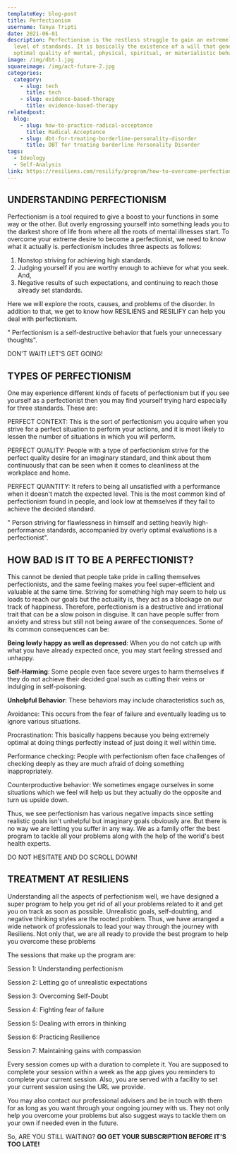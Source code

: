 ```yaml
---
templateKey: blog-post
title: Perfectionism
username: Tanya Tripti
date: 2021-06-01
description: Perfectionism is the restless struggle to gain an extremely high
  level of standards. It is basically the existence of a will that generates the
  optimal quality of mental, physical, spiritual, or materialistic behavior.
image: /img/dbt-1.jpg
squareimage: /img/act-future-2.jpg
categories:
  category:
    - slug: tech
      title: tech
    - slug: evidence-based-therapy
      title: evidence-based-therapy
relatedpost:
  blog:
    - slug: how-to-practice-radical-acceptance
      title: Radical Acceptance
    - slug: dbt-for-treating-borderline-personality-disorder
      title: DBT for treating borderline Personality Disorder
tags:
  - Ideology
  - Self-Analysis
link: https://resiliens.com/resilify/program/how-to-overcome-perfectionism
---
```

<!--StartFragment-->

## **UNDERSTANDING PERFECTIONISM**

Perfectionism is a tool required to give a boost to your functions in some way or the other. But overly engrossing yourself into something leads you to the darkest shore of life from where all the roots of mental illnesses start. To overcome your extreme desire to become a perfectionist, we need to know what it actually is. perfectionism includes three aspects as follows:

1. Nonstop striving for achieving high standards.
2. Judging yourself if you are worthy enough to achieve for what you seek. And,
3. Negative results of such expectations, and continuing to reach those already set standards.

Here we will explore the roots, causes, and problems of the disorder. In addition to that, we get to know how RESILIENS and RESILIFY can help you deal with perfectionism.

" Perfectionism is a self-destructive behavior that fuels your unnecessary thoughts".

DON'T WAIT! LET'S GET GOING!

## **TYPES OF PERFECTIONISM**

One may experience different kinds of facets of perfectionism but if you see yourself as a perfectionist then you may find yourself trying hard especially for three standards. These are:

PERFECT CONTEXT: This is the sort of perfectionism you acquire when you strive for a perfect situation to perform your actions, and it is most likely to lessen the number of situations in which you will perform.

PERFECT QUALITY: People with a type of perfectionism strive for the perfect quality desire for an imaginary standard, and think about them continuously that can be seen when it comes to cleanliness at the workplace and home.

PERFECT QUANTITY: It refers to being all unsatisfied with a performance when it doesn't match the expected level. This is the most common kind of perfectionism found in people, and look low at themselves if they fail to achieve the decided standard.

" Person striving for flawlessness in himself and setting heavily high-performance standards, accompanied by overly optimal evaluations is a perfectionist". 

## **HOW BAD IS IT TO BE A PERFECTIONIST?**

This cannot be denied that people take pride in calling themselves perfectionists, and the same feeling makes you feel super-efficient and valuable at the same time. Striving for something high may seem to help us loads to reach our goals but the actuality is, they act as a blockage on our track of happiness. Therefore, perfectionism is a destructive and irrational trait that can be a slow poison in disguise. It can have people suffer from anxiety and stress but still not being aware of the consequences. Some of its common consequences can be:

 **Being lowly happy as well as depressed**: When you do not catch up with what you have already expected once, you may start feeling stressed and unhappy.

**Self-Harming**: Some people even face severe urges to harm themselves if they do not achieve their decided goal such as cutting their veins or indulging in self-poisoning.

**Unhelpful Behavior**: These behaviors may include characteristics such as,

Avoidance:  This occurs from the fear of failure and eventually leading us to ignore various situations.

Procrastination: This basically happens because you being extremely optimal at doing things perfectly instead of just doing it well within time.

Performance checking: People with perfectionism often face challenges of checking deeply as they are much afraid of doing something inappropriately.

Counterproductive behavior:  We sometimes engage ourselves in some situations which we feel will help us but they actually do the opposite and turn us upside down.

Thus, we see perfectionism has various negative impacts since setting realistic goals isn't unhelpful but imaginary goals obviously are. But there is no way we are letting you suffer in any way. We as a family offer the best program to tackle all your problems along with the help of the world's best health experts.

DO NOT HESITATE AND DO SCROLL DOWN!

## TREATMENT AT RESILIENS

Understanding all the aspects of perfectionism well, we have designed a super program to help you get rid of all your problems related to it and get you on track as soon as possible. Unrealistic goals, self-doubting, and negative thinking styles are the rooted problem. Thus, we have arranged a wide network of professionals to lead your way through the journey with Resiliens. Not only that, we are all ready to provide the best program to help you overcome these problems

The sessions that make up the program are: 

Session 1: Understanding perfectionism

Session 2: Letting go of unrealistic expectations

Session 3: Overcoming Self-Doubt

Session 4: Fighting fear of failure

Session 5: Dealing with errors in thinking

Session 6: Practicing Resilience

Session 7: Maintaining gains with compassion

Every session comes up with a duration to complete it. You are supposed to complete your session within a week as the app gives you reminders to complete your current session. Also, you are served with a facility to set your current session using the URL we provide.

You may also contact our professional advisers and be in touch with them for as long as you want through your ongoing journey with us. They not only help you overcome your problems but also suggest ways to tackle them on your own if needed even in the future. 

So, ARE YOU STILL WAITING? **GO GET YOUR SUBSCRIPTION BEFORE IT'S TOO LATE!**

<!--EndFragment-->